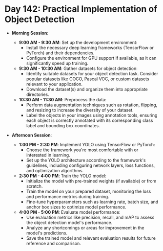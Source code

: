 

# Day 142: Practical Implementation of Object Detection

- **Morning Session**:
  - **9:00 AM - 9:30 AM**: Set up the development environment:
    - Install the necessary deep learning frameworks (TensorFlow or PyTorch) and their dependencies.
    - Configure the environment for GPU support if available, as it can significantly speed up training.
  - **9:30 AM - 10:30 AM**: Gather datasets for object detection:
    - Identify suitable datasets for your object detection task. Consider popular datasets like COCO, Pascal VOC, or custom datasets relevant to your application.
    - Download the dataset(s) and organize them into appropriate directories.
  - **10:30 AM - 11:30 AM**: Preprocess the data:
    - Perform data augmentation techniques such as rotation, flipping, and resizing to increase the diversity of your dataset.
    - Label the objects in your images using annotation tools, ensuring each object is correctly annotated with its corresponding class label and bounding box coordinates.

- **Afternoon Session**:
  - **1:00 PM - 2:30 PM**: Implement YOLO using TensorFlow or PyTorch:
    - Choose the framework you're most comfortable with or interested in learning.
    - Set up the YOLO architecture according to the framework's guidelines, including configuring network layers, loss functions, and optimization algorithms.
  - **2:30 PM - 4:00 PM**: Train the YOLO model:
    - Initialize the model with pre-trained weights (if available) or from scratch.
    - Train the model on your prepared dataset, monitoring the loss and performance metrics during training.
    - Fine-tune hyperparameters such as learning rate, batch size, and anchor box sizes to optimize model performance.
  - **4:00 PM - 5:00 PM**: Evaluate model performance:
    - Use evaluation metrics like precision, recall, and mAP to assess the object detection model's performance.
    - Analyze any shortcomings or areas for improvement in the model's predictions.
    - Save the trained model and relevant evaluation results for future reference and comparison.


